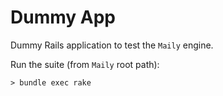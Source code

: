 # Dummy App

Dummy Rails application to test the `Maily` engine.

Run the suite (from `Maily` root path):

```
> bundle exec rake
```
